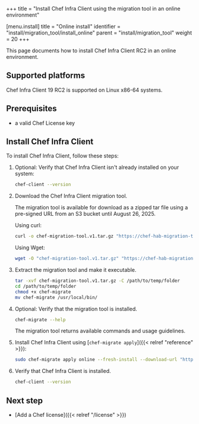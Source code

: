 +++
title = "Install Chef Infra Client using the migration tool in an online environment"

[menu.install]
title = "Online install"
identifier = "install/migration_tool/install_online"
parent = "install/migration_tool"
weight = 20
+++

This page documents how to install Chef Infra Client RC2 in an online environment.

## Supported platforms

Chef Infra Client 19 RC2 is supported on Linux x86-64 systems.

## Prerequisites

- a valid Chef License key

## Install Chef Infra Client

To install Chef Infra Client, follow these steps:

1. Optional: Verify that Chef Infra Client isn't already installed on your system:

    ```sh
    chef-client --version
    ```

1. Download the Chef Infra Client migration tool.

    The migration tool is available for download as a zipped tar file using a pre-signed URL from an S3 bucket until August 26, 2025.

    Using curl:

    ```sh
    curl -o chef-migration-tool.v1.tar.gz "https://chef-hab-migration-tool-bucket.s3.amazonaws.com/rc2_hab_pkg_chef_client/rc2_migration_tool/migration-tools_Linux_x86_64.tar.gz?AWSAccessKeyId=AKIAW4FPVFT6BIP2EQW7&Signature=hbgCCCl9r48WHDP%2FFQtNTN9pFJw%3D&Expires=1756222424"
    ```

    Using Wget:

    ```sh
    wget -O "chef-migration-tool.v1.tar.gz" "https://chef-hab-migration-tool-bucket.s3.amazonaws.com/rc2_hab_pkg_chef_client/rc2_migration_tool/migration-tools_Linux_x86_64.tar.gz?AWSAccessKeyId=AKIAW4FPVFT6BIP2EQW7&Signature=hbgCCCl9r48WHDP%2FFQtNTN9pFJw%3D&Expires=1756222424"
    ```

1. Extract the migration tool and make it executable.

    ```sh
    tar -xvf chef-migration-tool.v1.tar.gz -C /path/to/temp/folder
    cd /path/to/temp/folder
    chmod +x chef-migrate
    mv chef-migrate /usr/local/bin/
    ```

1. Optional: Verify that the migration tool is installed.

    ```sh
    chef-migrate --help
    ```

    The migration tool returns available commands and usage guidelines.

1. Install Chef Infra Client using [`chef-migrate apply`]({{< relref "reference" >}}):

    ```sh
    sudo chef-migrate apply online --fresh-install --download-url "https://chef-hab-migration-tool-bucket.s3.amazonaws.com/rc2_hab_pkg_chef_client/rc2_tar_folder/chef-chef-infra-client-19.1.rc2.tar.gz?AWSAccessKeyId=AKIAW4FPVFT6BIP2EQW7&Signature=Q91HiSIzOxffl52La8EvqSXSqWk%3D&Expires=1756222682" --license-key "<LICENSE_KEY>"

1. Verify that Chef Infra Client is installed.

    ```sh
    chef-client --version
    ```

## Next step

- [Add a Chef license]({{< relref "/license" >}})
